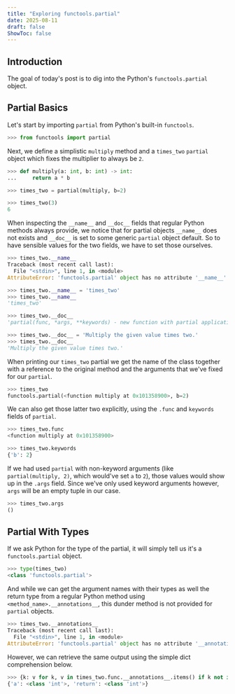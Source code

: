```yaml
---
title: "Exploring functools.partial"
date: 2025-08-11
draft: false
ShowToc: false
---
```


## Introduction

The goal of today's post is to dig into the Python's `functools.partial` object.

## Partial Basics

Let's start by importing `partial` from Python's built-in `functools`.

```python
>>> from functools import partial
```

Next, we define a simplistic `multiply` method and a `times_two` `partial` object which fixes the multiplier to always be `2`.

```python
>>> def multiply(a: int, b: int) -> int:
...     return a * b

>>> times_two = partial(multiply, b=2)

>>> times_two(3)
6
```

When inspecting the `__name__` and `__doc__` fields that regular Python methods always provide, we notice that for partial objects `__name__` does not exists and `__doc__` is set to some generic `partial` object default.
So to have sensible values for the two fields, we have to set those ourselves.

```python
>>> times_two.__name__
Traceback (most recent call last):
  File "<stdin>", line 1, in <module>
AttributeError: 'functools.partial' object has no attribute '__name__'. Did you mean: '__ne__'?

>>> times_two.__name__ = 'times_two'
>>> times_two.__name__
'times_two'

>>> times_two.__doc__
'partial(func, *args, **keywords) - new function with partial application\n    of the given arguments and keywords.\n'

>>> times_two.__doc__ = 'Multiply the given value times two.'
>>> times_two.__doc__
'Multiply the given value times two.'
```

When printing our `times_two` partial we get the name of the class together with a reference to the original method and the arguments that we've fixed for our `partial`.

```python
>>> times_two
functools.partial(<function multiply at 0x101358900>, b=2)
```

 We can also get those latter two explicitly, using the `.func` and `keywords` fields of `partial`.

```python
>>> times_two.func
<function multiply at 0x101358900>

>>> times_two.keywords
{'b': 2}
```

If we had used `partial` with non-keyword arguments (like `partial(multiply, 2)`, which would've set `a` to `2`), those values would show up in the `.args` field.
Since we've only used keyword arguments however, `args` will be an empty tuple in our case.

```python
>>> times_two.args
()
```

## Partial With Types

If we ask Python for the type of the partial, it will simply tell us it's a `functools.partial` object.

```python
>>> type(times_two)
<class 'functools.partial'>
```

And while we can get the argument names with their types as well the return type from a regular Python method using `<method_name>.__annotations__`, this dunder method is not provided for `partial` objects.

```python
>>> times_two.__annotations__
Traceback (most recent call last):
  File "<stdin>", line 1, in <module>
AttributeError: 'functools.partial' object has no attribute '__annotations__'
```

However, we can retrieve the same output using the simple dict comprehension below.

```python
>>> {k: v for k, v in times_two.func.__annotations__.items() if k not in times_two.keywords}
{'a': <class 'int'>, 'return': <class 'int'>}
```
